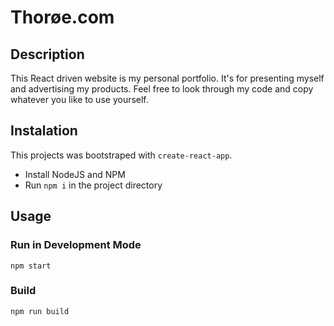 # Thorøe.com

## Description
This React driven website is my personal portfolio. It's for presenting myself and advertising my products.
Feel free to look through my code and copy whatever you like to use yourself.

## Instalation
This projects was bootstraped with `create-react-app`.
- Install NodeJS and NPM
- Run `npm i` in the project directory

## Usage

### Run in Development Mode
`npm start`

### Build
`npm run build`

